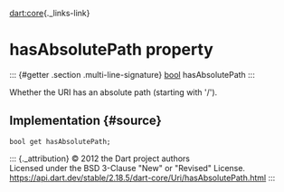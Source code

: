 [dart:core](../../dart-core/dart-core-library){._links-link}

hasAbsolutePath property
========================

::: {#getter .section .multi-line-signature}
[bool](../bool-class) hasAbsolutePath
:::

Whether the URI has an absolute path (starting with \'/\').

Implementation {#source}
--------------

``` {.language-dart data-language="dart"}
bool get hasAbsolutePath;
```

::: {._attribution}
© 2012 the Dart project authors\
Licensed under the BSD 3-Clause \"New\" or \"Revised\" License.\
<https://api.dart.dev/stable/2.18.5/dart-core/Uri/hasAbsolutePath.html>
:::
